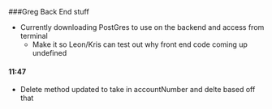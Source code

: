 ###Greg Back End stuff
* Currently downloading PostGres to use on the backend and access from terminal
    * Make it so Leon/Kris can test out why front end code coming up undefined
  
#### 11:47
* Delete method updated to take in accountNumber and delte based off that